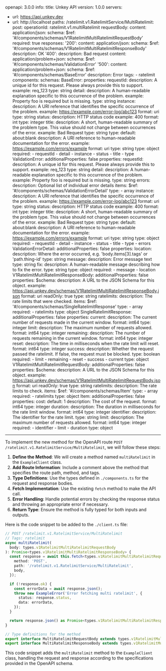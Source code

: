 openapi: 3.0.0
info:
  title: Unkey API
  version: 1.0.0
servers:
  - url: https://api.unkey.dev
  - url: http://localhost
paths:
  /ratelimit.v1.RatelimitService/MultiRatelimit:
    post:
      operationId: ratelimit.v1.multiRatelimit
      requestBody:
        content:
          application/json:
            schema:
              $ref: '#/components/schemas/V1RatelimitMultiRatelimitRequestBody'
        required: true
      responses:
        '200':
          content:
            application/json:
              schema:
                $ref: '#/components/schemas/V1RatelimitMultiRatelimitResponseBody'
          description: OK
        '400':
          description: Bad request
          content:
            application/problem+json:
              schema:
                $ref: '#/components/schemas/ValidationError'
        '500':
          content:
            application/problem+json:
              schema:
                $ref: '#/components/schemas/BaseError'
          description: Error
      tags:
        - ratelimit
components:
  schemas:
    BaseError:
      properties:
        requestId:
          description: A unique id for this request. Please always provide this to support.
          example: req_123
          type: string
        detail:
          description: A human-readable explanation specific to this occurrence of the problem.
          example: Property foo is required but is missing.
          type: string
        instance:
          description: A URI reference that identifies the specific occurrence of the problem.
          example: https://example.com/error-log/abc123
          format: uri
          type: string
        status:
          description: HTTP status code
          example: 400
          format: int
          type: integer
        title:
          description: A short, human-readable summary of the problem type. This value should not change between occurrences of the error.
          example: Bad Request
          type: string
        type:
          default: about:blank
          description: A URI reference to human-readable documentation for the error.
          example: https://example.com/errors/example
          format: uri
          type: string
      type: object
      required:
        - requestId
        - detail
        - instance
        - status
        - title
        - type
    ValidationError:
      additionalProperties: false
      properties:
        requestId:
          description: A unique id for this request. Please always provide this to support.
          example: req_123
          type: string
        detail:
          description: A human-readable explanation specific to this occurrence of the problem.
          example: Property foo is required but is missing.
          type: string
        errors:
          description: Optional list of individual error details
          items:
            $ref: '#/components/schemas/ValidationErrorDetail'
          type:
            - array
        instance:
          description: A URI reference that identifies the specific occurrence of the problem.
          example: https://example.com/error-log/abc123
          format: uri
          type: string
        status:
          description: HTTP status code
          example: 400
          format: int
          type: integer
        title:
          description: A short, human-readable summary of the problem type. This value should not change between occurrences of the error.
          example: Bad Request
          type: string
        type:
          default: about:blank
          description: A URI reference to human-readable documentation for the error.
          example: https://example.com/errors/example
          format: uri
          type: string
      type: object
      required:
        - requestId
        - detail
        - instance
        - status
        - title
        - type
        - errors
    ValidationErrorDetail:
      additionalProperties: false
      properties:
        location:
          description: Where the error occurred, e.g. 'body.items[3].tags' or 'path.thing-id'
          type: string
        message:
          description: Error message text
          type: string
        fix:
          description: A human-readable message describing how to fix the error.
          type: string
      type: object
      required:
        - message
        - location
    V1RatelimitMultiRatelimitResponseBody:
      additionalProperties: false
      properties:
        $schema:
          description: A URL to the JSON Schema for this object.
          example: https://api.unkey.dev/schemas/V1RatelimitMultiRatelimitResponseBody.json
          format: uri
          readOnly: true
          type: string
        ratelimits:
          description: The rate limits that were checked.
          items:
            $ref: '#/components/schemas/SingleRatelimitResponse'
          type:
            - array
      required:
        - ratelimits
      type: object
    SingleRatelimitResponse:
      additionalProperties: false
      properties:
        current:
          description: The current number of requests made in the current window.
          format: int64
          type: integer
        limit:
          description: The maximum number of requests allowed.
          format: int64
          type: integer
        remaining:
          description: The number of requests remaining in the current window.
          format: int64
          type: integer
        reset:
          description: The time in milliseconds when the rate limit will reset.
          format: int64
          type: integer
        success:
          description: Whether the request passed the ratelimit. If false, the request must be blocked.
          type: boolean
      required:
        - limit
        - remaining
        - reset
        - success
        - current
      type: object
    V1RatelimitMultiRatelimitRequestBody:
      additionalProperties: false
      properties:
        $schema:
          description: A URL to the JSON Schema for this object.
          example: https://api.unkey.dev/schemas/V1RatelimitMultiRatelimitRequestBody.json
          format: uri
          readOnly: true
          type: string
        ratelimits:
          description: The rate limits to check.
          items:
            $ref: '#/components/schemas/Item'
          type:
            - array
      required:
        - ratelimits
      type: object
    Item:
      additionalProperties: false
      properties:
        cost:
          default: 1
          description: The cost of the request.
          format: int64
          type: integer
        duration:
          description: The duration in milliseconds for the rate limit window.
          format: int64
          type: integer
        identifier:
          description: The identifier for the rate limit.
          type: string
        limit:
          description: The maximum number of requests allowed.
          format: int64
          type: integer
      required:
        - identifier
        - limit
        - duration
      type: object

---
To implement the new method for the OpenAPI route `POST /ratelimit.v1.RatelimitService/MultiRatelimit`, we will follow these steps:

1. **Define the Method**: We will create a method named `multiRatelimit` in the `ExampleClient` class.
2. **Add Route Information**: Include a comment above the method that specifies the route path, method, and tags.
3. **Type Definitions**: Use the types defined in `./components.ts` for the request and response bodies.
4. **Fetch Implementation**: Use the existing `fetch` method to make the API call.
5. **Error Handling**: Handle potential errors by checking the response status and throwing an appropriate error if necessary.
6. **Return Type**: Ensure the method is fully typed for both inputs and outputs.

Here is the code snippet to be added to the `./client.ts` file:

```typescript:client.ts
// POST /ratelimit.v1.RatelimitService/MultiRatelimit
// Tags: ratelimit
async multiRatelimit(
  body: types.v1RatelimitMultiRatelimitRequestBody
): Promise<types.v1RatelimitMultiRatelimitResponseBody> {
  const response = await this.fetch<types.v1RatelimitMultiRatelimitRequestBody>({
    method: 'POST',
    path: '/ratelimit.v1.RatelimitService/MultiRatelimit',
    body,
  });

  if (!response.ok) {
    const errorData = await response.json();
    throw new ExampleError('Error fetching multi ratelimit', {
      status: response.status,
      data: errorData,
    });
  }

  return response.json() as Promise<types.v1RatelimitMultiRatelimitResponseBody>;
}

// Type definitions for the method
export interface MultiRatelimitRequestBody extends types.v1RatelimitMultiRatelimitRequestBody {}
export interface MultiRatelimitResponseBody extends types.v1RatelimitMultiRatelimitResponseBody {}
```

This code snippet adds the `multiRatelimit` method to the `ExampleClient` class, handling the request and response according to the specifications provided in the OpenAPI schema.